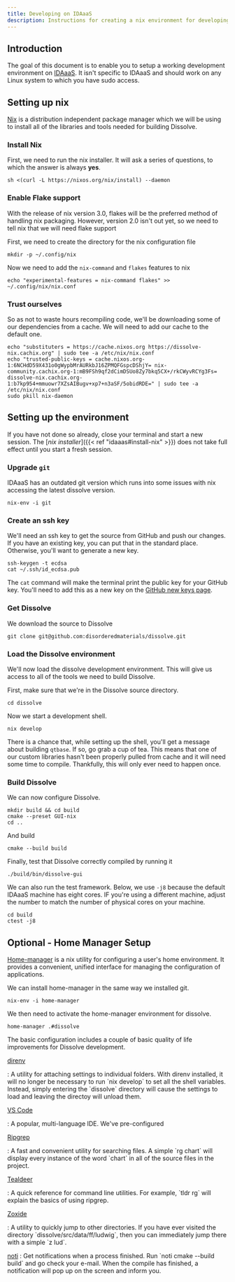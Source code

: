 ```yaml
---
title: Developing on IDAaaS
description: Instructions for creating a nix environment for developing Dissolve on IDAaaS
---
```

## Introduction

The goal of this document is to enable you to setup a working
development environment on [IDAaaS](https://isis.analysis.stfc.ac.uk). It isn\'t specific to IDAaaS and
should work on any Linux system to which you have sudo access.

## Setting up nix

[Nix](http://nixos.org) is a distribution independent package manager
which we will be using to install all of the libraries and tools needed
for building Dissolve.

### Install Nix

First, we need to run the nix installer. It will ask a series of
questions, to which the answer is always **yes**.

``` shell
sh <(curl -L https://nixos.org/nix/install) --daemon
```

### Enable Flake support

With the release of nix version 3.0, flakes will be the preferred method
of handling nix packaging. However, version 2.0 isn\'t out yet, so we
need to tell nix that we will need flake support

First, we need to create the directory for the nix configuration file

``` shell
mkdir -p ~/.config/nix
```

Now we need to add the `nix-command` and `flakes` features to nix

``` shell
echo "experimental-features = nix-command flakes" >> ~/.config/nix/nix.conf
```

### Trust ourselves

So as not to waste hours recompiling code, we\'ll be downloading some of
our dependencies from a cache. We will need to add our cache to the
default one.

``` shell
echo "substituters = https://cache.nixos.org https://dissolve-nix.cachix.org" | sudo tee -a /etc/nix/nix.conf
echo "trusted-public-keys = cache.nixos.org-1:6NCHdD59X431o0gWypbMrAURkbJ16ZPMQFGspcDShjY= nix-community.cachix.org-1:mB9FSh9qf2dCimDSUo8Zy7bkq5CX+/rkCWyvRCYg3Fs= dissolve-nix.cachix.org-1:b7kp954+mmuowr7XZsAIBugv+xp7+n3aSF/5obidRDE=" | sudo tee -a /etc/nix/nix.conf
sudo pkill nix-daemon
```

## Setting up the environment

If you have not done so already, close your terminal and start a new
session. The [*nix installer*]({{< ref "idaaas#install-nix" >}}) does
not take full effect until you start a fresh session.

### Upgrade `git`

IDAaaS has an outdated git version which runs into some issues with nix
accessing the latest dissolve version.

``` shell
nix-env -i git
```

### Create an ssh key

We'll need an ssh key to get the source from GitHub and push our
changes. If you have an existing key, you can put that in the standard
place. Otherwise, you'll want to generate a new key.

``` shell
ssh-keygen -t ecdsa
cat ~/.ssh/id_ecdsa.pub
```

The `cat` command will make the terminal print the public key
for your GitHub key. You\'ll need to add this as a new key on the
[GitHub new keys page](https://github.com/settings/keys).

### Get Dissolve

We download the source to Dissolve

``` shell
git clone git@github.com:disorderedmaterials/dissolve.git
```

### Load the Dissolve environment

We\'ll now load the dissolve development environment. This will give us
access to all of the tools we need to build Dissolve.

First, make sure that we're in the Dissolve source directory.

``` shell
cd dissolve
```

Now we start a development shell.

``` shell
nix develop
```

There is a chance that, while setting up the shell, you\'ll get a
message about building `qtbase`. If so, go grab a cup of tea.
This means that one of our custom libraries hasn't been properly pulled
from cache and it will need some time to compile. Thankfully, this will
only ever need to happen once.

### Build Dissolve

We can now configure Dissolve.

``` shell
mkdir build && cd build
cmake --preset GUI-nix
cd ..
```

And build

``` shell
cmake --build build
```

Finally, test that Dissolve correctly compiled by running it

``` shell
./build/bin/dissolve-gui
```

We can also run the test framework. Below, we use `-j8` because the default IDAaaS machine has eight cores. IF you're using a
different machine, adjust the number to match the number of physical
cores on your machine.

``` shell
cd build
ctest -j8
```

## Optional - Home Manager Setup

[Home-manager](https://github.com/nix-community/home-manager) is a nix
utility for configuring a user's home environment. It provides a
convenient, unified interface for managing the configuration of
applications.

We can install home-manager in the same way we installed git.

``` shell
nix-env -i home-manager
```

We then need to activate the home-manager environment for dissolve.

``` shell
home-manager .#dissolve
```

The basic configuration includes a couple of basic quality of life
improvements for Dissolve development.

[direnv](https://direnv.net/)

:   A utility for attaching settings to individual folders. With direnv
    installed, it will no longer be necessary to run \`nix develop\` to
    set all the shell variables. Instead, simply entering the
    \`dissolve\` directory will cause the settings to load and leaving
    the directoy will unload them.

[VS Code](https://code.visualstudio.com/)

:   A popular, multi-language IDE. We've pre-configured

[Ripgrep](https://github.com/BurntSushi/ripgrep)

:   A fast and convenient utility for searching files. A simple \`rg
    chart\` will display every instance of the word \`chart\` in all of
    the source files in the project.

[Tealdeer](https://github.com/dbrgn/tealdeer)

:   A quick reference for command line utilities. For example, \`tldr
    rg\` will explain the basics of using ripgrep.

[Zoxide](https://github.com/ajeetdsouza/zoxide)

:   A utility to quickly jump to other directories. If you have ever
    visited the directory \`dissolve/src/data/ff/ludwig\`, then you can
    immediately jump there with a simple \`z lud\`.

[noti](https://github.com/variadico/noti)
:   Get notifications when a process finished. Run \`noti cmake --build
    build\` and go check your e-mail. When the compile has finished, a
    notification will pop up on the screen and inform you.
